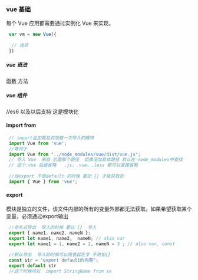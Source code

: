 

### vue 基础
   每个 Vue 应用都需要通过实例化 Vue 来实现。
   ```js
    var vm = new Vue({
        
     // 选项
    })
   ```
   ##### vue 语法
   函数 方法 

   

   ##### vue 组件

   

   

//es6 以及以后支持   这是模块化
#### import from 
   ```js
    // import会加载且仅加载一次导入的模块
    import Vue from 'vue';
    //等同于 
    import Vue from "../node_modules/vue/dist/vue.js";
    // 导入 Vue  来自 后面那个路径  如果没加具体路径 默认在 node_modules中查找
    // 这个.vue 后缀省略   .js、.vue、.less 都可以直接省略
    
    //当export 不是default 的时候 要加 {} 才能获取到
    import { Vue } from 'vue';
   ```
#### export 
   模块是独立的文件，该文件内部的所有的变量外部都无法获取。如果希望获取某个变量，必须通过export输出
   ```js
    //命名式导出  导入的时候 要以 {}  导入
    export { name1, name2, nameN };
    export let name1, name2,  nameN; // also var
    export let name1 = 1, name2 = 2, nameN = 3 ; // also var, const
    
    //默认导出  导入的时候可以随意起名字 不用加{}
    const str = "export default的内容";
    export default str  
    //这个时候可以  import StringName from xx
   ```